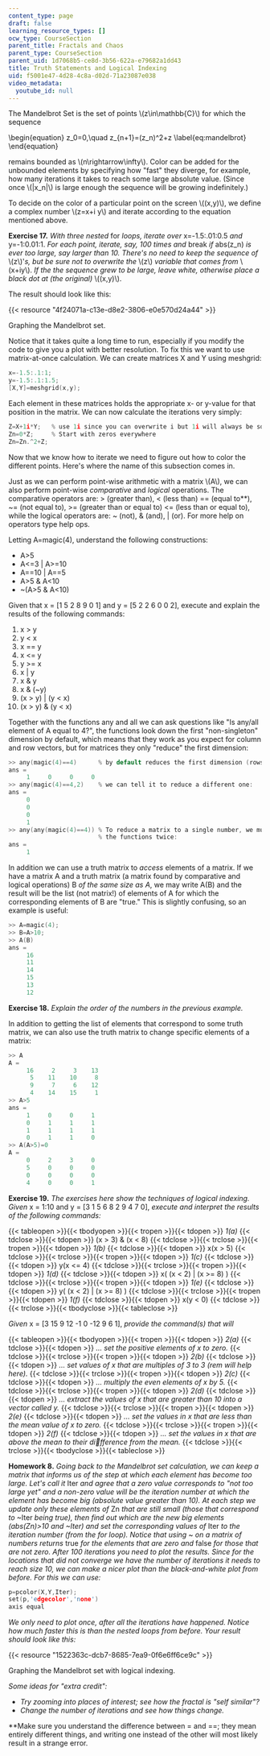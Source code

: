 ```yaml
---
content_type: page
draft: false
learning_resource_types: []
ocw_type: CourseSection
parent_title: Fractals and Chaos
parent_type: CourseSection
parent_uid: 1d7068b5-ce8d-3b56-622a-e79682a1dd43
title: Truth Statements and Logical Indexing
uid: f5001e47-4d28-4c8a-d02d-71a23087e038
video_metadata:
  youtube_id: null
---
```

The Mandelbrot Set is the set of points \\(z\\in\\mathbb{C}\\) for which the sequence

\\begin{equation} z\_0=0,\\quad z\_{n+1}=(z\_n)^2+z \\label{eq:mandelbrot} \\end{equation}

remains bounded as \\(n\\rightarrow\\infty\\). Color can be added for the unbounded elements by specifying how "fast" they diverge, for example, how many iterations it takes to reach some large absolute value. (Since once \\(|x\_n|\\) is large enough the sequence will be growing indefinitely.)

To decide on the color of a particular point on the screen \\((x,y)\\), we define a complex number \\(z=x+i y\\) and iterate according to the equation mentioned above.

**Exercise 17.** _With three nested_ for _loops, iterate over_ x=-1.5:.01:0.5 _and_ y=-1:0.01:1. _For each point, iterate, say, 100 times and_ break _if_ abs(z\_n) _is ever too large, say larger than 10. There's no need to keep the sequence of_ \\(z\\)'_s, but be sure not to overwrite the_ \\(z\\) _variable that comes from_ \\(x+iy\\). _If the the sequence grew to be large, leave white, otherwise place a black dot at (the original)_ \\((x,y)\\).

The result should look like this:

{{< resource "4f24071a-c13e-d8e2-3806-e0e570d24a44" >}}

Graphing the Mandelbrot set.

Notice that it takes quite a long time to run, especially if you modify the code to give you a plot with better resolution. To fix this we want to use matrix-at-once calculation. We can create matrices X and Y using meshgrid:

```c
x=-1.5:.1:1;
y=-1.5:.1:1.5;
[X,Y]=meshgrid(x,y);
```

Each element in these matrices holds the appropriate x- or y-value for that position in the matrix. We can now calculate the iterations very simply:

```c
Z=X+1i*Y;   % use 1i since you can overwrite i but 1i will always be sqrt(-1)
Zn=0*Z;     % Start with zeros everywhere
Zn=Zn.^2+Z; 
```

Now that we know how to iterate we need to figure out how to color the different points. Here's where the name of this subsection comes in.

Just as we can perform point-wise arithmetic with a matrix \\(A\\), we can also perform point-wise _comparative_ and _logical_ operations. The comparative operators are: > (greater than), \< (less than) == (equal to\*\*), ~= (not equal to), >= (greater than or equal to) \<= (less than or equal to), while the logical operators are: ~ (not), & (and), | (or). For more help on operators type help ops.

Letting A=magic(4), understand the following constructions:

- A>5
- A\<=3 | A>=10
- A==10 | A==5
- A>5 & A\<10
- ~(A>5 & A\<10)

Given that x = \[1 5 2 8 9 0 1\] and y = \[5 2 2 6 0 0 2\], execute and explain the results of the following commands:

1. x > y
2. y \< x
3. x == y
4. x \<= y
5. y >= x
6. x | y
7. x & y
8. x & (~y)
9. (x > y) | (y \< x)
10. (x > y) & (y \< x)

Together with the functions any and all we can ask questions like "Is any/all element of A equal to 4?", the functions look down the first "non-singleton" dimension by default, which means that they work as you expect for column and row vectors, but for matrices they only "reduce" the first dimension:

```c
>> any(magic(4)==4)      % by default reduces the first dimension (rows):
ans =
     1     0     0     0
>> any(magic(4)==4,2)    % we can tell it to reduce a different one:
ans =
     0
     0
     0
     1
>> any(any(magic(4)==4)) % To reduce a matrix to a single number, we must apply
                         % the functions twice:
ans =
     1
```

In addition we can use a truth matrix to _access_ elements of a matrix. If we have a matrix A and a truth matrix (a matrix found by comparative and logical operations) B _of the same size as A_, we may write A(B) and the result will be the list (not matrix!) of elements of A for which the corresponding elements of B are "true." This is slightly confusing, so an example is useful:

```c
>> A=magic(4);
>> B=A>10;
>> A(B)
ans =
     16
     11
     14
     15
     13
     12
```

**Exercise 18.** _Explain the order of the numbers in the previous example._

In addition to getting the list of elements that correspond to some truth matrix, we can also use the truth matrix to change specific elements of a matrix:

```c
>> A
A =
     16     2     3    13
      5    11    10     8
      9     7     6    12
      4    14    15     1
>> A>5
ans =
     1     0     0     1
     0     1     1     1
     1     1     1     1
     0     1     1     0
>> A(A>5)=0
A =
     0     2     3     0
     5     0     0     0
     0     0     0     0
     4     0     0     1
```

**Exercise 19.** _The exercises here show the techniques of logical indexing. Given_ x = 1:10 and y = \[3 1 5 6 8 2 9 4 7 0\], _execute and interpret the results of the following commands:_

{{< tableopen >}}{{< tbodyopen >}}{{< tropen >}}{{< tdopen >}}
_1(a)_
{{< tdclose >}}{{< tdopen >}}
(x &gt; 3) &amp; (x &lt; 8)
{{< tdclose >}}{{< trclose >}}{{< tropen >}}{{< tdopen >}}
_1(b)_
{{< tdclose >}}{{< tdopen >}}
x(x &gt; 5)
{{< tdclose >}}{{< trclose >}}{{< tropen >}}{{< tdopen >}}
_1(c)_
{{< tdclose >}}{{< tdopen >}}
y(x &lt;= 4)
{{< tdclose >}}{{< trclose >}}{{< tropen >}}{{< tdopen >}}
_1(d)_
{{< tdclose >}}{{< tdopen >}}
x( (x &lt; 2) | (x &gt;= 8) )
{{< tdclose >}}{{< trclose >}}{{< tropen >}}{{< tdopen >}}
_1(e)_
{{< tdclose >}}{{< tdopen >}}
y( (x &lt; 2) | (x &gt;= 8) )
{{< tdclose >}}{{< trclose >}}{{< tropen >}}{{< tdopen >}}
_1(f)_
{{< tdclose >}}{{< tdopen >}}
x(y &lt; 0)
{{< tdclose >}}{{< trclose >}}{{< tbodyclose >}}{{< tableclose >}}

_Given_ x = \[3 15 9 12 -1 0 -12 9 6 1\], _provide the command(s) that will_

{{< tableopen >}}{{< tbodyopen >}}{{< tropen >}}{{< tdopen >}}
_2(a)_
{{< tdclose >}}{{< tdopen >}}
_… set the positive elements of x to zero._
{{< tdclose >}}{{< trclose >}}{{< tropen >}}{{< tdopen >}}
_2(b)_
{{< tdclose >}}{{< tdopen >}}
_… set values of x that are multiples of 3 to 3 (rem will help here)._
{{< tdclose >}}{{< trclose >}}{{< tropen >}}{{< tdopen >}}
_2(c)_
{{< tdclose >}}{{< tdopen >}}
_… multiply the even elements of x by 5._
{{< tdclose >}}{{< trclose >}}{{< tropen >}}{{< tdopen >}}
_2(d)_
{{< tdclose >}}{{< tdopen >}}
_… extract the values of x that are greater than 10 into a vector called y._
{{< tdclose >}}{{< trclose >}}{{< tropen >}}{{< tdopen >}}
_2(e)_
{{< tdclose >}}{{< tdopen >}}
_… set the values in x that are less than the mean value of x to zero._
{{< tdclose >}}{{< trclose >}}{{< tropen >}}{{< tdopen >}}
_2(f)_
{{< tdclose >}}{{< tdopen >}}
_… set the values in x that are above the mean to their difference from the mean._
{{< tdclose >}}{{< trclose >}}{{< tbodyclose >}}{{< tableclose >}}

**Homework 8.** _Going back to the Mandelbrot set calculation, we can keep a matrix that informs us of the step at which each element has become too large. Let's call it_ Iter _and agree that a zero value corresponds to_ _"not too large yet" and a non-zero value will be the iteration number at which the element has become big (absolute value greater than 10). At each step we update only these elements of_ Zn _that are still small (those that correspond to_ ~Iter _being true), then find out which are the new big elements (_abs(Zn)>10 _and_ ~Iter_) and set the corresponding values of_ Iter _to the iteration number (from the for loop). Notice that using_ ~ _on a matrix of numbers returns_ true _for the elements that are zero and_ false _for those that are not zero. After 100 iterations you need to plot the results. Since for the locations that did not converge we have the number of iterations it needs to reach size 10, we can make a nicer plot than the black-and-white plot from before. For this we can use:_

```c
p=pcolor(X,Y,Iter);
set(p,'edgecolor','none')
axis equal
```

_We only need to plot once, after all the iterations have happened. Notice how much faster this is than the nested loops from before. Your result should look like this:_

{{< resource "1522363c-dcb7-8685-7ea9-0f6e6ff6ce9c" >}}

Graphing the Mandelbrot set with logical indexing.

_Some ideas for "extra credit":_

- _Try zooming into places of interest; see how the fractal is "self similar"?_
- _Change the number of iterations and see how things change._

\*\*Make sure you understand the difference between = and ==; they mean entirely different things, and writing one instead of the other will most likely result in a strange error.